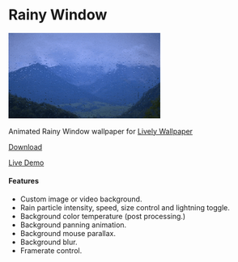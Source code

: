 # Rainy Window
<img src="preview.gif" width="300" />

Animated Rainy Window wallpaper for [Lively Wallpaper](https://github.com/rocksdanister/lively)

[Download](https://github.com/rocksdanister/rain/releases)

[Live Demo](https://www.rocksdanister.com/rain)

#### Features
- Custom image or video background.
- Rain particle intensity, speed, size control and lightning toggle.
- Background color temperature (post processing.)
- Background panning animation.
- Background mouse parallax.
- Background blur.
- Framerate control.

